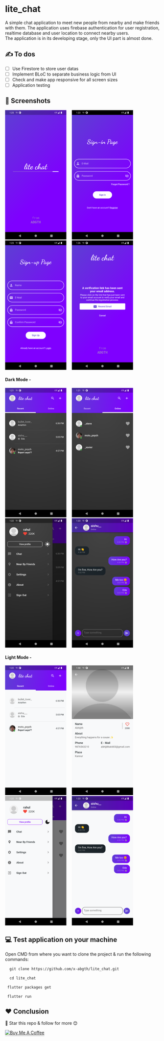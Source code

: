 # lite_chat

A simple chat application to meet new people from nearby and make friends with them. The application uses firebase authentication for user registration, realtime database and user location to connect nearby users.<br>
The application is in its developing stage, only the UI part is almost done.

## ✍ To dos
- [ ] Use Firestore to store user datas
- [ ] Implement BLoC to separate business logic from UI 
- [ ] Check and make app responsive for all screen sizes
- [ ] Application testing

## 📱 Screenshots
<img src="assets/ui_designs/splash-screen.png" alt="Loading Page" width="200"/>&ensp;&ensp;
<img src="assets/ui_designs/sign-in-screen.png" alt="Sign In Page" width="200"/>&ensp;&ensp;
<img src="assets/ui_designs/sign-up-screen.png" alt="Sign Up Page" width="200"/>&ensp;&ensp;
<img src="assets/ui_designs/email-validation.png" alt="Email Validating page" width="200"/>&ensp;&ensp;
#### Dark Mode -
<img src="assets/ui_designs/home-screen-dark.png" alt="Home Page" width="200"/>&ensp;&ensp;
<img src="assets/ui_designs/online-screen-dark.png" alt="Online page" width="200"/>&ensp;&ensp;
<img src="assets/ui_designs/drawer-dark.png" alt="Drawer page" width="200"/>&ensp;&ensp;
<img src="assets/ui_designs/chat-screen-dark.png" alt="Chat page" width="200"/>
#### Light Mode -
<img src="assets/ui_designs/home-screen-light.png" alt="Home Page" width="200"/>&ensp;&ensp;
<img src="assets/ui_designs/user-profile-light.png" alt="Online page" width="200"/>&ensp;&ensp;
<img src="assets/ui_designs/drawer-light.png" alt="Drawer page" width="200"/>&ensp;&ensp;
<img src="assets/ui_designs/chat-screen-light.png" alt="Chat page" width="200"/>

 
## 💻 Test application on your machine
Open CMD from where you want to clone the project & run the following commands:
```
  git clone https://github.com/x-abgth/lite_chat.git
```
```
  cd lite_chat
 ```
 ```
  flutter packages get
 ```
 ```
  flutter run
```
## ❤ Conclusion
🌟 Star this repo & follow for more 😊

<a href="https://www.buymeacoffee.com/abgth" target="_blank"><img src="https://www.buymeacoffee.com/assets/img/custom_images/orange_img.png" alt="Buy Me A Coffee" style="height: 41px !important;width: 174px !important;box-shadow: 0px 3px 2px 0px rgba(190, 190, 190, 0.5) !important;-webkit-box-shadow: 0px 3px 2px 0px rgba(190, 190, 190, 0.5) !important;" ></a>


